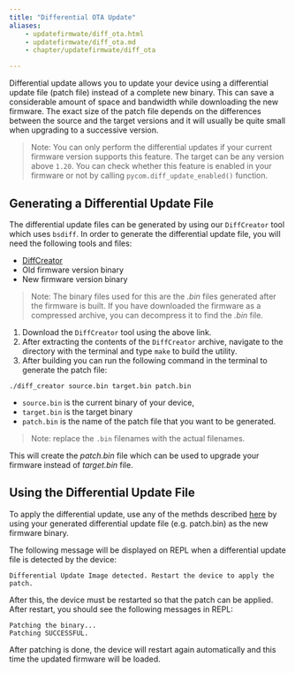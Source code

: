 ```yaml
---
title: "Differential OTA Update"
aliases:
    - updatefirmwate/diff_ota.html
    - updatefirmwate/diff_ota.md
    - chapter/updatefirmwate/diff_ota

---
```


Differential update allows you to update your device using a differential update file (patch file) instead of a complete new binary. This can save a considerable amount of space and bandwidth while downloading the new firmware. The exact size of the patch file depends on the differences  between the source and the target versions and it will usually be quite small when upgrading to a successive version.

> Note: You can only perform the differential updates if your current firmware version supports this feature. The target can be any version above `1.20`. You can check whether this feature is enabled in your firmware or not by calling `pycom.diff_update_enabled()` function.

## Generating a Differential Update File

The differential update files can be generated by using our `DiffCreator` tool which uses `bsdiff`.
In order to generate the differential update file, you will need the following tools and files:

* [DiffCreator](/gitbook/assets/DiffCreator.tar.gz)
* Old firmware version binary
* New firmware version binary

> Note: The binary files used for this are the *.bin* files generated after the firmware is built. If you have downloaded the firmware as a compressed archive, you can decompress it to find the *.bin* file.

1. Download the `DiffCreator` tool using the above link.
2. After extracting the contents of the `DiffCreator` archive, navigate to the directory with the terminal and type `make` to build the utility. 
3. After building you can run the following command in the terminal to generate the patch file:

```
./diff_creator source.bin target.bin patch.bin
```

* `source.bin` is the current binary of your device, 
* `target.bin` is the target binary
* `patch.bin` is the name of the patch file that you want to be generated.


> Note: replace the `.bin` filenames with the actual filenames.

This will create the *patch.bin* file which can be used to upgrade your firmware instead of *target.bin* file.


## Using the Differential Update File

To apply the differential update, use any of the methds described [here](../ota) by using your generated differential update file (e.g. patch.bin) as the new firmware binary.

The following message will be displayed on REPL when a differential update file is detected by the device:

```
Differential Update Image detected. Restart the device to apply the patch.
```

After this, the device must be restarted so that the patch can be applied. After restart, you should see the following messages in REPL:

```
Patching the binary...
Patching SUCCESSFUL.
```

After patching is done, the device will restart again automatically and this time the updated firmware will be loaded.

